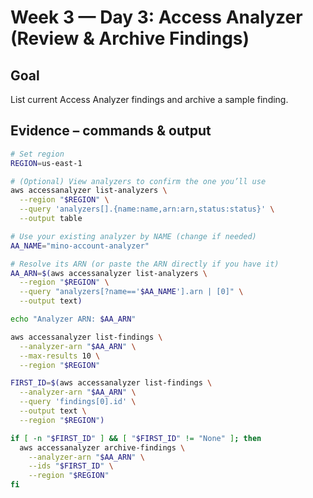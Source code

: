 # Week 3 — Day 3: Access Analyzer (Review & Archive Findings)

## Goal
List current Access Analyzer findings and archive a sample finding.

## Evidence – commands & output

```bash
# Set region
REGION=us-east-1

# (Optional) View analyzers to confirm the one you’ll use
aws accessanalyzer list-analyzers \
  --region "$REGION" \
  --query 'analyzers[].{name:name,arn:arn,status:status}' \
  --output table

# Use your existing analyzer by NAME (change if needed)
AA_NAME="mino-account-analyzer"

# Resolve its ARN (or paste the ARN directly if you have it)
AA_ARN=$(aws accessanalyzer list-analyzers \
  --region "$REGION" \
  --query "analyzers[?name=='$AA_NAME'].arn | [0]" \
  --output text)

echo "Analyzer ARN: $AA_ARN"

aws accessanalyzer list-findings \
  --analyzer-arn "$AA_ARN" \
  --max-results 10 \
  --region "$REGION"

FIRST_ID=$(aws accessanalyzer list-findings \
  --analyzer-arn "$AA_ARN" \
  --query 'findings[0].id' \
  --output text \
  --region "$REGION")

if [ -n "$FIRST_ID" ] && [ "$FIRST_ID" != "None" ]; then
  aws accessanalyzer archive-findings \
    --analyzer-arn "$AA_ARN" \
    --ids "$FIRST_ID" \
    --region "$REGION"
fi
